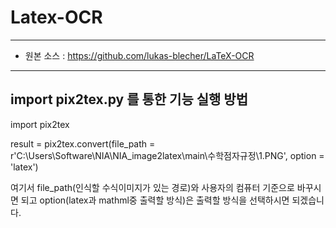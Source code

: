 # Latex-OCR 
***
* 원본 소스 : https://github.com/lukas-blecher/LaTeX-OCR
***

## import pix2tex.py 를 통한 기능 실행 방법

import pix2tex

result = pix2tex.convert(file_path = r'C:\Users\Software\NIA\NIA_image2latex\main\수학점자규정\1.PNG', option = 'latex')

여기서 file_path(인식할 수식이미지가 있는 경로)와 사용자의 컴퓨터 기준으로 바꾸시면 되고 option(latex과 mathml중 출력할 방식)은 출력할 방식을 선택하시면 되겠습니다. 




